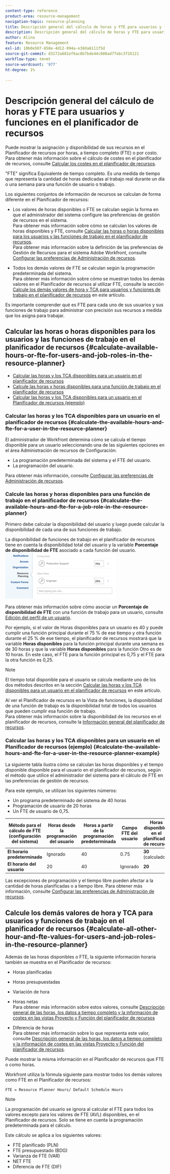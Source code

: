 ```yaml
---
content-type: reference
product-area: resource-management
navigation-topic: resource-planning
title: Descripción general del cálculo de horas y FTE para usuarios y funciones en el planificador de recursos
description: Descripción general del cálculo de horas y FTE para usuarios y funciones en el planificador de recursos
author: Alina
feature: Resource Management
exl-id: 10b0e507-658e-4d12-994a-e38da6111f5d
source-git-commit: d3172a681ef6ac8b7bde44c680ad7febc3f26121
workflow-type: tm+mt
source-wordcount: '977'
ht-degree: 1%

---
```


# Descripción general del cálculo de horas y FTE para usuarios y funciones en el planificador de recursos

<!--
<p data-mc-conditions="QuicksilverOrClassic.Draft mode">(NOTE: Alina:KEEP THIS:***Linked to: Configuring My Settings, Editing User Accounts, Planning in the Resource Planner -- *** Some of this documentation is also duplicated in this article (Scheduling): https://support.workfront.com/hc/en-us/articles/360000557174)</p>
-->

Puede mostrar la asignación y disponibilidad de sus recursos en el Planificador de recursos por horas, a tiempo completo (FTE) o por costo.\
Para obtener más información sobre el cálculo de costes en el planificador de recursos, consulte [Calcular los costes en el planificador de recursos](../../resource-mgmt/resource-planning/calculate-costs-resource-planner.md).

&quot;FTE&quot; significa Equivalente de tiempo completo. Es una medida de tiempo que representa la cantidad de horas dedicadas al trabajo real durante un día o una semana para una función de usuario o trabajo.

Los siguientes conjuntos de información de recursos se calculan de forma diferente en el Planificador de recursos:

* Los valores de horas disponibles o FTE se calculan según la forma en que el administrador del sistema configure las preferencias de gestión de recursos en el sistema.\
   Para obtener más información sobre cómo se calculan los valores de horas disponibles y FTE, consulte [Calcular las horas o horas disponibles para los usuarios y las funciones de trabajo en el planificador de recursos](#calculate-available-hours-or-fte-for-users-and-job-roles-in-the-resource-planner).\
   Para obtener más información sobre la definición de las preferencias de Gestión de Recursos para el sistema Adobe Workfront, consulte [Configurar las preferencias de Administración de recursos](../../administration-and-setup/set-up-workfront/configure-system-defaults/configure-resource-mgmt-preferences.md).

* Todos los demás valores de FTE se calculan según la programación predeterminada del sistema.\
   Para obtener más información sobre cómo se muestran todos los demás valores en el Planificador de recursos al utilizar FTE, consulte la sección [Calcule los demás valores de hora y TCA para usuarios y funciones de trabajo en el planificador de recursos](#calculate-all-other-hour-and-fte-values-for-users-and-job-roles-in-the-resource-planner) en este artículo.

Es importante comprender qué es FTE para cada uno de sus usuarios y sus funciones de trabajo para administrar con precisión sus recursos a medida que los asigna para trabajar.

## Calcular las horas o horas disponibles para los usuarios y las funciones de trabajo en el planificador de recursos {#calculate-available-hours-or-fte-for-users-and-job-roles-in-the-resource-planner}

* [Calcular las horas y los TCA disponibles para un usuario en el planificador de recursos](#calculate-the-available-hours-and-fte-for-a-user-in-the-resource-planner)
* [Calcule las horas y horas disponibles para una función de trabajo en el planificador de recursos](#calculate-the-available-hours-and-fte-for-a-job-role-in-the-resource-planner)
* [Calcular las horas y los TCA disponibles para un usuario en el Planificador de recursos (ejemplo)](#calculate-the-available-hours-and-fte-for-a-user-in-the-resource-planner-example)

### Calcular las horas y los TCA disponibles para un usuario en el planificador de recursos {#calculate-the-available-hours-and-fte-for-a-user-in-the-resource-planner}

El administrador de Workfront determina cómo se calcula el tiempo disponible para un usuario seleccionando una de las siguientes opciones en el área Administración de recursos de Configuración:

* La programación predeterminada del sistema y el FTE del usuario.
* La programación del usuario.

Para obtener más información, consulte [Configurar las preferencias de Administración de recursos](../../administration-and-setup/set-up-workfront/configure-system-defaults/configure-resource-mgmt-preferences.md).

<!--
<div data-mc-conditions="QuicksilverOrClassic.Draft mode">
<p><br></p>
<p> <img src="assets/nwe-resource-management-system-setting-user's-schedule-350x157.png" style="width: 350;height: 157;" data-mc-conditions="QuicksilverOrClassic.Quicksilver"> </p>
<p>(NOTE: The determines how to calculate resource availability at the system level.For more information about defining the Resource Management preferences for the system, see Configure Resource Management preferences.)</p>
<p>Based on how this setting is configured, the availability of the users in the Resource Planner (hours as well as FTE availability) is calculated by using the following methods: </p>
<ul>
<li><strong>The Default Schedule</strong>: The Default Schedule of the system and the user FTE are used to determine the Available Hours and FTE value for the user in the Resource Planner. The Schedule of the user is ignored. In this case:
<ul>
<li> The <strong>Available Hours</strong> in the<strong>Resource Planner</strong> are calculated using the following formula:<br><code>User Available Hours = Default Schedule Hours * User FTE value</code> <span style="color: #dc143c;">( NOTE: this is the correct value. If this shows as a division in other articles, that is wrong. It's a multiplication between these 2 values).</span><br>For example, if the Default Schedule has 40 hours a week available for work, and the user FTE is 0.5, the user is available to work for 20 hours a week in the Resource Planner.<br>For more information about schedules, including the Default Schedule, see <a href="../../administration-and-setup/set-up-workfront/configure-timesheets-schedules/create-schedules.md" class="MCXref xref">Create a schedule</a></li>
<li style="font-weight: normal;"> The <strong>Available FTE</strong> for the user in the<strong>Resource Planner</strong> is the same as the user FTE specified in the user settings. <br>For example, if the user FTE is 0.5 in the user settings, the available FTE of the user is 0.5 in the Resource Planner. For more information about the value of the user FTE as it displays in the user settings, see <a href="../../administration-and-setup/add-users/create-and-manage-users/edit-a-users-profile.md" class="MCXref xref">Edit a user's profile</a>.<br></li>
</ul></li>
<li><strong>The User's Schedule</strong>: The Schedule of the user is used to determine the availability of the user in the Resource Planner. The value of the user FTE is ignored. In this case:
<ul>
<li> The <strong>Available Hours</strong> in the<strong>Resource Planner</strong> are the same as the Hours from the Schedule of the user.<br>For example, if the Schedule of the user has 40 hours a week available for work, the user is available to work for 40 hours a week in the Resource Planner. </li>
<li> The <strong>Available FTE</strong> in the<strong>Resource Planner</strong> is calculated by the following formula:<br><em><code>User Available FTE = Hours from the Schedule of the User/ Default Schedule Hours</code><br></em>For example, if the Schedule of the user has 20 hours available to work, and the Default Schedule in Workfront has 40 hours available to work, the user's FTE is 0.5.<br>For more information about schedules, including the Default Schedule, see <a href="../../administration-and-setup/set-up-workfront/configure-timesheets-schedules/create-schedules.md" class="MCXref xref">Create a schedule</a>.</li>
</ul></li>
</ul> <note type="note">
If the user is not associated with a schedule, the Available Hours for the user are calculated using the Default Schedule.
</note>
</div>
-->

### Calcule las horas y horas disponibles para una función de trabajo en el planificador de recursos {#calculate-the-available-hours-and-fte-for-a-job-role-in-the-resource-planner}

Primero debe calcular la disponibilidad del usuario y luego puede calcular la disponibilidad de cada una de sus funciones de trabajo.

La disponibilidad de funciones de trabajo en el planificador de recursos tiene en cuenta la disponibilidad total del usuario y la variable **Porcentaje de disponibilidad de FTE** asociado a cada función del usuario.\
![percent_of_fte_availability_at_the_user_level.png](assets/percent-of-fte-availability-at-the-user-level-350x144.png)

Para obtener más información sobre cómo asociar un **Porcentaje de disponibilidad de FTE** con una función de trabajo para un usuario, consulte [Edición del perfil de un usuario](../../administration-and-setup/add-users/create-and-manage-users/edit-a-users-profile.md).

Por ejemplo, si el valor de Horas disponibles para un usuario es 40 y puede cumplir una función principal durante el 75 % de ese tiempo y otra función durante el 25 % de ese tiempo, el planificador de recursos mostrará que la variable **Horas disponibles** para la función principal durante una semana es de 30 horas y que la variable **Horas disponibles** para la función Otro es de 10 horas. En este caso, el FTE para la función principal es 0,75 y el FTE para la otra función es 0,25.

>[!NOTE]
>
>El tiempo total disponible para el usuario se calcula mediante uno de los dos métodos descritos en la sección [Calcular las horas y los TCA disponibles para un usuario en el planificador de recursos](#calculate-the-available-hours-and-fte-for-a-user-in-the-resource-planner) en este artículo.

Al ver el Planificador de recursos en la Vista de funciones, la disponibilidad de una función de trabajo es la disponibilidad total de todos los usuarios que pueden cumplir esa función de trabajo.\
Para obtener más información sobre la disponibilidad de los recursos en el planificador de recursos, consulte la [Información general del planificador de recursos](../../resource-mgmt/resource-planning/get-started-resource-planner.md).

### Calcular las horas y los TCA disponibles para un usuario en el Planificador de recursos (ejemplo) {#calculate-the-available-hours-and-fte-for-a-user-in-the-resource-planner-example}

La siguiente tabla ilustra cómo se calculan las horas disponibles y el tiempo disponible disponible para el usuario en el planificador de recursos, según el método que utilice el administrador del sistema para el cálculo de FTE en las preferencias de gestión de recursos.

Para este ejemplo, se utilizan los siguientes números:

* Un programa predeterminado del sistema de 40 horas
* Programación de usuario de 20 horas
* Un FTE de usuario de 0,75.

| Método para el cálculo de FTE (configuración del sistema) | **Horas desde la programación del usuario** | **Horas a partir de la programación predeterminada** | **Campo FTE del usuario** | **Horas disponibles en el planificador de recursos** | **FTE disponible en el planificador de recursos** |
|---|---|---|---|---|---|
| **El horario predeterminado** | Ignorado | 40 | 0.75 | **30** (calculado) | **0.75** |
| **El horario del usuario** | 20 | 40 | Ignorado | **20** | **0,5** (calculado) |

Las excepciones de programación y el tiempo libre pueden afectar a la cantidad de horas planificadas o a tiempo libre. Para obtener más información, consulte [Configurar las preferencias de Administración de recursos](../../administration-and-setup/set-up-workfront/configure-system-defaults/configure-resource-mgmt-preferences.md).

## Calcule los demás valores de hora y TCA para usuarios y funciones de trabajo en el planificador de recursos {#calculate-all-other-hour-and-fte-values-for-users-and-job-roles-in-the-resource-planner}

Además de las horas disponibles o FTE, la siguiente información horaria también se muestra en el Planificador de recursos:

* Horas planificadas
* Horas presupuestadas
* Variación de hora
* Horas netas\
   Para obtener más información sobre estos valores, consulte [Descripción general de las horas, los datos a tiempo completo y la información de costes en las vistas Proyecto y Función del planificador de recursos](../../resource-mgmt/resource-planning/overview-of-planner-hour-fte-cost-information-in-role-project-views.md)

* Diferencia de horas\
   Para obtener más información sobre lo que representa este valor, consulte [Descripción general de las horas, los datos a tiempo completo y la información de costes en las vistas Proyecto y Función del planificador de recursos](../../resource-mgmt/resource-planning/overview-of-planner-hour-fte-cost-information-in-role-project-views.md).

Puede mostrar la misma información en el Planificador de recursos que FTE o como horas.

Workfront utiliza la fórmula siguiente para mostrar todos los demás valores como FTE en el Planificador de recursos:

```
FTE = Resource Planner Hours/ Default Schedule Hours
```

>[!NOTE]
>
>La programación del usuario se ignora al calcular el FTE para todos los valores excepto para los valores de FTE (AVL) disponibles, en el Planificador de recursos. Solo se tiene en cuenta la programación predeterminada para el cálculo.

Este cálculo se aplica a los siguientes valores:

* FTE planificado (PLN)
* FTE presupuestado (BDG)
* Varianza de FTE (VAR)
* NET FTE
* Diferencia de FTE (DIF)
